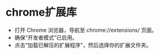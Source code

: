 # chrome扩展库

- 打开 Chrome 浏览器，导航至 chrome://extensions/ 页面。
- 确保“开发者模式”已启用。
- 点击“加载已解压的扩展程序”，然后选择你的扩展文件夹。
